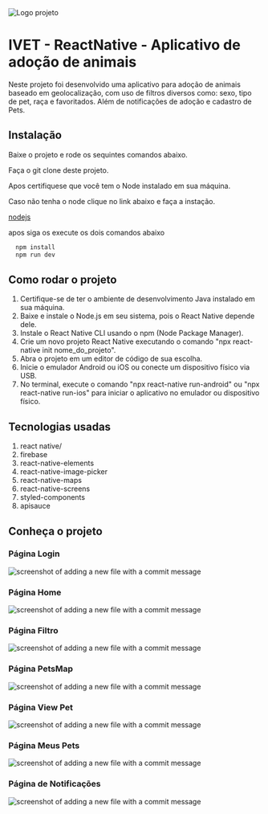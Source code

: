 <img src="./src/assets/Logo_TODO.png" alt="Logo projeto">

# IVET - ReactNative - Aplicativo de adoção de animais

Neste projeto foi desenvolvido uma aplicativo para adoção de animais baseado em geolocalização, com uso de filtros diversos como: sexo, tipo de pet, raça e favoritados.
Além de notificações de adoção e cadastro de Pets.

## Instalação

Baixe o projeto e rode os sequintes comandos abaixo.

Faça o git clone deste projeto.

Apos certifiquese que você tem o Node
instalado em sua máquina.

Caso não tenha o node clique no link abaixo e faça a instação.

[nodejs](https://nodejs.org/en/download)

apos siga os execute os dois comandos abaixo

```bash
  npm install
  npm run dev
```

## Como rodar o projeto

1. Certifique-se de ter o ambiente de desenvolvimento Java instalado em sua máquina.
2. Baixe e instale o Node.js em seu sistema, pois o React Native depende dele.
3. Instale o React Native CLI usando o npm (Node Package Manager).
4. Crie um novo projeto React Native executando o comando "npx react-native init nome_do_projeto".
5. Abra o projeto em um editor de código de sua escolha.
6. Inicie o emulador Android ou iOS ou conecte um dispositivo físico via USB.
7. No terminal, execute o comando "npx react-native run-android" ou "npx react-native run-ios" para iniciar o aplicativo no emulador ou dispositivo físico.

<h2>Tecnologias usadas</h2>
<ol>
    <li>react native/</li>
    <li>firebase</li>
    <li>react-native-elements</li>
    <li>react-native-image-picker</li>
    <li>react-native-maps</li>
    <li>react-native-screens</li>
    <li>styled-components</li>
    <li>apisauce</li>
</ol>

## Conheça o projeto

### Página Login

<img alt="screenshot of adding a new file with a commit message" src="./src/assets/imgReadme/login.jpeg" />

### Página Home

<img alt="screenshot of adding a new file with a commit message"  src="./src/assets/imgReadme/favoritado.jpeg" />

### Página Filtro

<img alt="screenshot of adding a new file with a commit message"  src="./src/assets/imgReadme/modalFiltro.jpeg" />

### Página PetsMap

<img alt="screenshot of adding a new file with a commit message"  src="./src/assets/imgReadme/petMap.jpeg" />

### Página View Pet

<img alt="screenshot of adding a new file with a commit message"  src="./src/assets/imgReadme/modalViewPet.jpeg" />

### Página Meus Pets

<img alt="screenshot of adding a new file with a commit message"  src="./src/assets/imgReadme/myPets.jpeg" />

### Página de Notificações

<img alt="screenshot of adding a new file with a commit message"  src="./src/assets/imgReadme/notificacoes.jpeg" />
